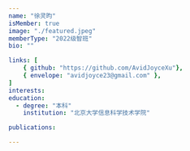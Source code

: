 ```yaml
---
name: "徐灵昀"
isMember: true
image: "./featured.jpeg"
memberType: "2022级智班"
bio: ""

links: [
    { github: "https://github.com/AvidJoyceXu"},
    { envelope: "avidjoyce23@gmail.com" },
]
interests:
education:
  - degree: "本科"
    institution: "北京大学信息科学技术学院"

publications:

---
```


